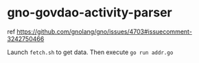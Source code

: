 # gno-govdao-activity-parser
ref https://github.com/gnolang/gno/issues/4703#issuecomment-3242750466

Launch `fetch.sh` to get data.
Then execute `go run addr.go`
